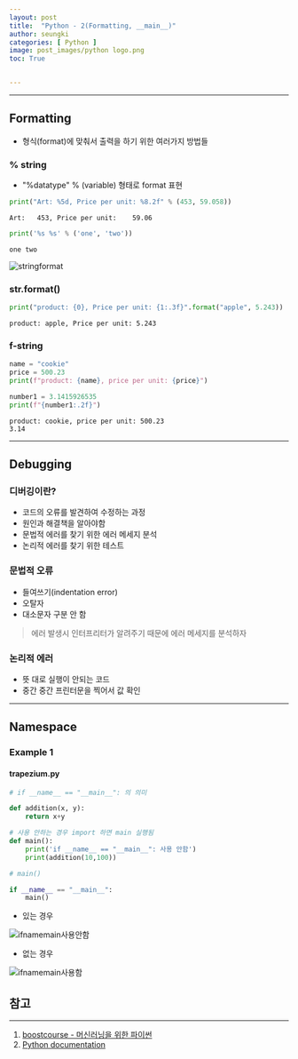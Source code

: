 ```yaml
---
layout: post
title:  "Python - 2(Formatting, __main__)"
author: seungki
categories: [ Python ]
image: post_images/python logo.png
toc: True


---
```


---

## Formatting

* 형식(format)에 맞춰서 출력을 하기 위한 여러가지 방법들

### % string

* "%datatype" % (variable) 형태로 format 표현

```python
print("Art: %5d, Price per unit: %8.2f" % (453, 59.058))
```

```
Art:   453, Price per unit:    59.06
```

```python
print('%s %s' % ('one', 'two'))
```

```
one two
```

![stringformat](https://user-images.githubusercontent.com/120040458/222113581-3505364d-62e3-49f5-82d6-67008c76821f.PNG)



### str.format()

```python
print("product: {0}, Price per unit: {1:.3f}".format("apple", 5.243))
```

```
product: apple, Price per unit: 5.243
```



### f-string

```python
name = "cookie"
price = 500.23
print(f"product: {name}, price per unit: {price}")

number1 = 3.1415926535
print(f"{number1:.2f}")
```

```
product: cookie, price per unit: 500.23
3.14
```

---

## Debugging

### 디버깅이란?

* 코드의 오류를 발견하여 수정하는 과정
* 원인과 해결책을 알아야함
* 문법적 에러를 찾기 위한 에러  메세지 분석
* 논리적 에러를 찾기 위한 테스트

### 문법적 오류

* 들여쓰기(indentation error)
* 오탈자
* 대소문자 구분 안 함

> 에러 발생시 인터프리터가 알려주기 때문에 에러 메세지를 분석하자

### 논리적 에러

* 뜻 대로 실행이 안되는 코드
* 중간 중간 프린터문을 찍어서 값 확인

---

## Namespace

### Example 1

#### trapezium.py

```python
# if __name__ == "__main__": 의 의미

def addition(x, y):
    return x+y

# 사용 안하는 경우 import 하면 main 실행됨
def main(): 
    print('if __name__ == "__main__": 사용 안함') 
    print(addition(10,100))

# main()

if __name__ == "__main__":
    main()
```

* 있는 경우

![ifnamemain사용안함](https://user-images.githubusercontent.com/120040458/222111014-447d181c-f13e-441a-831a-a8033bece9a0.PNG)

* 없는 경우

![ifnamemain사용함](https://user-images.githubusercontent.com/120040458/222111017-27d28dde-38bc-44f1-bcf3-ce430e64517a.PNG)

## 참고

---

1. [boostcourse - 머신러닝을 위한 파이썬](https://www.boostcourse.org/ai222)
2. [Python documentation](https://docs.python.org/3/)
